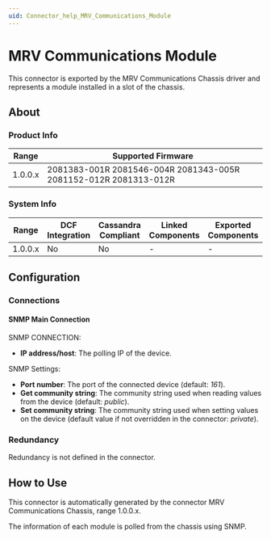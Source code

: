 ```yaml
---
uid: Connector_help_MRV_Communications_Module
---
```


# MRV Communications Module

This connector is exported by the MRV Communications Chassis driver and represents a module installed in a slot of the chassis.

## About

### Product Info

| **Range** | **Supported Firmware**                                           |
|-----------|------------------------------------------------------------------|
| 1.0.0.x   | 2081383-001R 2081546-004R 2081343-005R 2081152-012R 2081313-012R |

### System Info

| **Range** | **DCF Integration** | **Cassandra Compliant** | **Linked Components** | **Exported Components** |
|-----------|---------------------|-------------------------|-----------------------|-------------------------|
| 1.0.0.x   | No                  | No                      | \-                    | \-                      |

## Configuration

### Connections

#### SNMP Main Connection

SNMP CONNECTION:

- **IP address/host**: The polling IP of the device.

SNMP Settings:

- **Port number**: The port of the connected device (default: *161*).
- **Get community string**: The community string used when reading values from the device (default: *public*).
- **Set community string**: The community string used when setting values on the device (default value if not overridden in the connector: *private*).

### Redundancy

Redundancy is not defined in the connector.

## How to Use

This connector is automatically generated by the connector MRV Communications Chassis, range 1.0.0.x.

The information of each module is polled from the chassis using SNMP.

